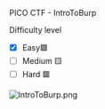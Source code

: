 PICO CTF - IntroToBurp

Difficulty level 
  - [x] Easy🟩
  - [ ] Medium 🟨
  - [ ] Hard 🟥

![IntroToBurp.png](./IntroToBurp.png)

